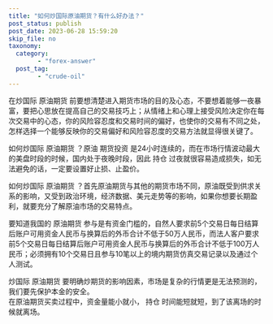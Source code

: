 ```yaml
---
title: "如何炒国际原油期货？有什么好办法？"
post_status: publish
post_date: 2023-06-28 15:59:20
skip_file: no
taxonomy:
  category:
        - "forex-answer"
  post_tag:
        - "crude-oil"
---
```


在炒国际 原油期货 前要想清楚进入期货市场的目的及心态，不要想着能够一夜暴富，要把心思放在提高自己的交易技巧上；从情绪上和心理上接受风险决定你在每次交易中的心态，你的风险容忍度和交易时间的偏好，也使你的交易有不同之处，怎样选择一个能够反映你的交易偏好和风险容忍度的交易方法就显得很关键了。

如何炒国际 原油期货 ？原油 期货投资 是24小时连续的，而在市场行情波动最大的美盘时段的时候，国内处于夜晚时段，因此 持仓 过夜就很容易造成损失，如无法避免的话，一定要设置好止损、止盈价。

如何炒国际 原油期货 ？首先原油期货与其他的期货市场不同，原油既受到供求关系的影响，又受到政治环境，经济数据、美元走势等的影响，如果你想要长期盈利，就要充分了解原油市场的交易特点。

要知道我国的 原油期货 参与是有资金门槛的，自然人要求前5个交易日每日结算后账户可用资金人民币与换算后的外币合计不低于50万人民币，而法人客户要求前5个交易日每日结算后账户可用资金人民币与换算后的外币合计不低于100万人民币；必须拥有10个交易日且参与10笔以上的境内期货仿真交易记录以及通过个人测试。

炒国际 原油期货 要明确炒期货的影响因素，市场是复杂的行情更是无法预测的，我们要先保护本金的安全。  
在原油期货买卖过程中，资金量能小就小， 持仓 时间能短就短，到了该离场的时候就离场。
